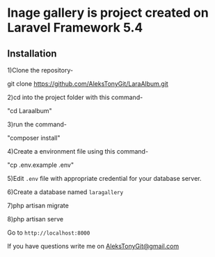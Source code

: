 # Inage gallery is project created on Laravel Framework 5.4

## Installation

1)Clone the repository-

git clone https://github.com/AleksTonyGit/LaraAlbum.git


2)cd into the project folder with this command-

"cd Laraalbum"


3)run the command-

"composer install"


4)Create a environment file using this command-

"cp .env.example .env"


5)Edit `.env` file with appropriate credential for your database server.

6)Create a database named `laragallery`


7)php artisan migrate


8)php artisan serve


Go to `http://localhost:8000`

If you have questions write me on AleksTonyGit@gmail.com